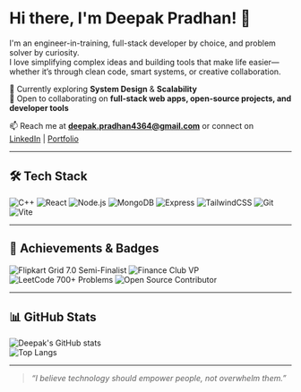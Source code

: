 # Hi there, I'm Deepak Pradhan! 👋

I'm an engineer-in-training, full-stack developer by choice, and problem solver by curiosity.  
I love simplifying complex ideas and building tools that make life easier—whether it’s through clean code, smart systems, or creative collaboration.

🌱 Currently exploring **System Design** & **Scalability**  
👯 Open to collaborating on **full-stack web apps, open-source projects, and developer tools**  

📫 Reach me at **deepak.pradhan4364@gmail.com** or connect on  
[LinkedIn](https://linkedin.com/in/deepakpradhan10242/) | [Portfolio](https://portfolio-deepak-pradhans-projects-7583db17.vercel.app/)

---

## 🛠 Tech Stack
![C++](https://img.shields.io/badge/C++-00599C?logo=cplusplus&logoColor=white)
![React](https://img.shields.io/badge/React-20232A?logo=react&logoColor=61DAFB)
![Node.js](https://img.shields.io/badge/Node.js-339933?logo=node.js&logoColor=white)
![MongoDB](https://img.shields.io/badge/MongoDB-4EA94B?logo=mongodb&logoColor=white)
![Express](https://img.shields.io/badge/Express-000000?logo=express&logoColor=white)
![TailwindCSS](https://img.shields.io/badge/TailwindCSS-38B2AC?logo=tailwindcss&logoColor=white)
![Git](https://img.shields.io/badge/Git-F05032?logo=git&logoColor=white)
![Vite](https://img.shields.io/badge/Vite-646CFF?logo=vite&logoColor=white)

---

## 🏅 Achievements & Badges
![Flipkart Grid 7.0 Semi-Finalist](https://img.shields.io/badge/Flipkart%20Grid-7.0%20Semi--Finalist-blue)
![Finance Club VP](https://img.shields.io/badge/Vice%20President-Finance%20Club%20BIT%20Mesra-orange)
![LeetCode 700+ Problems](https://img.shields.io/badge/LeetCode-300%2B%20Problems-yellow?logo=leetcode)
![Open Source Contributor](https://img.shields.io/badge/Open%20Source-Contributor-success?logo=github)

---

## 📊 GitHub Stats
![Deepak's GitHub stats](https://github-readme-stats.vercel.app/api?username=deepakpradhan10242&show_icons=true&theme=radical)  
![Top Langs](https://github-readme-stats.vercel.app/api/top-langs/?username=deepakpradhan10242&layout=compact&theme=radical)

---

> *“I believe technology should empower people, not overwhelm them.”*
